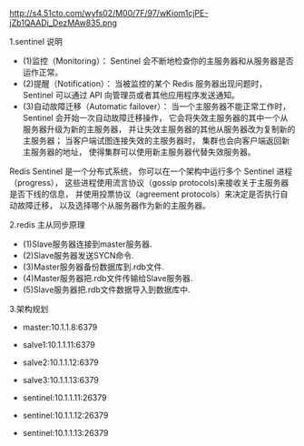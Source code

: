 http://s4.51cto.com/wyfs02/M00/7F/97/wKiom1cjPE-jZb1QAADi_DezMAw835.png

1.sentinel 说明
- (1)监控（Monitoring）： Sentinel 会不断地检查你的主服务器和从服务器是否运作正常。
- (2)提醒（Notification）： 当被监控的某个 Redis 服务器出现问题时， Sentinel 可以通过 API 向管理员或者其他应用程序发送通知。
- (3)自动故障迁移（Automatic failover）： 当一个主服务器不能正常工作时， Sentinel 会开始一次自动故障迁移操作， 它会将失效主服务器的其中一个从服务器升级为新的主服务器， 并让失效主服务器的其他从服务器改为复制新的主服务器； 当客户端试图连接失效的主服务器时， 集群也会向客户端返回新主服务器的地址， 使得集群可以使用新主服务器代替失效服务器。

Redis Sentinel 是一个分布式系统， 你可以在一个架构中运行多个 Sentinel 进程（progress）， 这些进程使用流言协议（gossip protocols)来接收关于主服务器是否下线的信息， 并使用投票协议（agreement protocols）来决定是否执行自动故障迁移， 以及选择哪个从服务器作为新的主服务器。

2.redis 主从同步原理
- (1)Slave服务器连接到master服务器.
- (2)Slave服务器发送SYCN命令.
- (3)Master服务器备份数据库到.rdb文件.
- (4)Master服务器把.rdb文件传输给Slave服务器.
- (5)Slave服务器把.rdb文件数据导入到数据库中.

3.架构规划
- master:10.1.1.8:6379
- salve1:10.1.1.11:6379
- salve2:10.1.1.12:6379
- salve3:10.1.1.13:6379

- sentinel:10.1.1.11:26379
- sentinel:10.1.1.12:26379
- sentinel:10.1.1.13:26379
